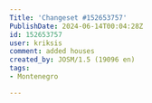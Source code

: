 ```yaml
---
Title: 'Changeset #152653757'
PublishDate: 2024-06-14T00:04:28Z
id: 152653757
user: kriksis
comment: added houses
created_by: JOSM/1.5 (19096 en)
tags:
- Montenegro

---
```

